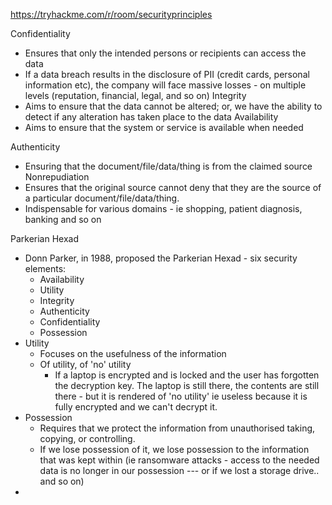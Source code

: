 https://tryhackme.com/r/room/securityprinciples

Confidentiality
- Ensures that only the intended persons or recipients can access the data
- If a data breach results in the disclosure of PII (credit cards, personal information etc), the company will face massive losses - on multiple levels (reputation, financial, legal, and so on)
Integrity
- Aims to ensure that the data cannot be altered; or, we have the ability to detect if any alteration has taken place to the data
Availability
- Aims to ensure that the system or service is available when needed

Authenticity
- Ensuring that the document/file/data/thing is from the claimed source
Nonrepudiation
- Ensures that the original source cannot deny that they are the source of a particular document/file/data/thing. 
- Indispensable for various domains - ie shopping, patient diagnosis, banking and so on

Parkerian Hexad
- Donn Parker, in 1988, proposed the Parkerian Hexad - six security elements:
	- Availability
	- Utility
	- Integrity
	- Authenticity
	- Confidentiality
	- Possession
- Utility
	- Focuses on the usefulness of the information
	- Of utility, of 'no' utility
		- If a laptop is encrypted and is locked and the user has forgotten the decryption key. The laptop is still there, the contents are still there - but it is rendered of 'no utility' ie useless because it is fully encrypted and we can't decrypt it. 
- Possession
	- Requires that we protect the information from unauthorised taking, copying, or controlling. 
	- If we lose possession of it, we lose possession to the information that was kept within (ie ransomware attacks - access to the needed data is no longer in our possession --- or if we lost a storage drive.. and so on)
- 



